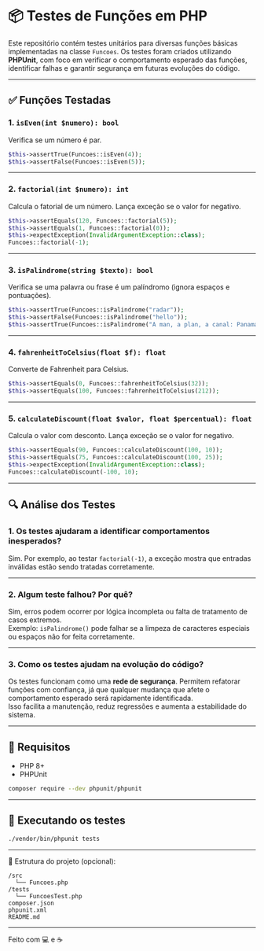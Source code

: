 
# 📦 Testes de Funções em PHP

Este repositório contém testes unitários para diversas funções básicas implementadas na classe `Funcoes`. Os testes foram criados utilizando **PHPUnit**, com foco em verificar o comportamento esperado das funções, identificar falhas e garantir segurança em futuras evoluções do código.

---

## ✅ Funções Testadas

### 1. `isEven(int $numero): bool`
Verifica se um número é par.

```php
$this->assertTrue(Funcoes::isEven(4));
$this->assertFalse(Funcoes::isEven(5));
```

---

### 2. `factorial(int $numero): int`
Calcula o fatorial de um número. Lança exceção se o valor for negativo.

```php
$this->assertEquals(120, Funcoes::factorial(5));
$this->assertEquals(1, Funcoes::factorial(0));
$this->expectException(InvalidArgumentException::class);
Funcoes::factorial(-1);
```

---

### 3. `isPalindrome(string $texto): bool`
Verifica se uma palavra ou frase é um palíndromo (ignora espaços e pontuações).

```php
$this->assertTrue(Funcoes::isPalindrome("radar"));
$this->assertFalse(Funcoes::isPalindrome("hello"));
$this->assertTrue(Funcoes::isPalindrome("A man, a plan, a canal: Panama"));
```

---

### 4. `fahrenheitToCelsius(float $f): float`
Converte de Fahrenheit para Celsius.

```php
$this->assertEquals(0, Funcoes::fahrenheitToCelsius(32));
$this->assertEquals(100, Funcoes::fahrenheitToCelsius(212));
```

---

### 5. `calculateDiscount(float $valor, float $percentual): float`
Calcula o valor com desconto. Lança exceção se o valor for negativo.

```php
$this->assertEquals(90, Funcoes::calculateDiscount(100, 10));
$this->assertEquals(75, Funcoes::calculateDiscount(100, 25));
$this->expectException(InvalidArgumentException::class);
Funcoes::calculateDiscount(-100, 10);
```

---

## 🔍 Análise dos Testes

### **1. Os testes ajudaram a identificar comportamentos inesperados?**
Sim. Por exemplo, ao testar `factorial(-1)`, a exceção mostra que entradas inválidas estão sendo tratadas corretamente.

---

### **2. Algum teste falhou? Por quê?**
Sim, erros podem ocorrer por lógica incompleta ou falta de tratamento de casos extremos.  
Exemplo: `isPalindrome()` pode falhar se a limpeza de caracteres especiais ou espaços não for feita corretamente.

---

### **3. Como os testes ajudam na evolução do código?**
Os testes funcionam como uma **rede de segurança**. Permitem refatorar funções com confiança, já que qualquer mudança que afete o comportamento esperado será rapidamente identificada.  
Isso facilita a manutenção, reduz regressões e aumenta a estabilidade do sistema.

---

## 🧪 Requisitos

- PHP 8+
- PHPUnit

```bash
composer require --dev phpunit/phpunit
```

---

## 🚀 Executando os testes

```bash
./vendor/bin/phpunit tests
```

---

📁 Estrutura do projeto (opcional):

```
/src
  └── Funcoes.php
/tests
  └── FuncoesTest.php
composer.json
phpunit.xml
README.md
```

---

Feito com 💻 e ☕
